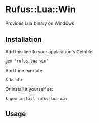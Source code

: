 # Rufus::Lua::Win

Provides Lua binary on Windows

## Installation

Add this line to your application's Gemfile:

    gem 'rufus-lua-win'

And then execute:

    $ bundle

Or install it yourself as:

    $ gem install rufus-lua-win

## Usage

